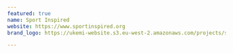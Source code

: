 ```yaml
---
featured: true
name: Sport Inspired
website: https://www.sportinspired.org
brand_logo: https://ukemi-website.s3.eu-west-2.amazonaws.com/projects/sport-inspired.jpg

---
```

